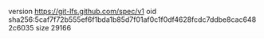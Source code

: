 version https://git-lfs.github.com/spec/v1
oid sha256:5caf7f72b555ef6f1bda1b85d7f01af0c1f0df4628fcdc7ddbe8cac6482c6035
size 29166
